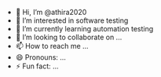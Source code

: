 - 👋 Hi, I’m @athira2020
- 👀 I’m interested in software testing
- 🌱 I’m currently learning automation testing
- 💞️ I’m looking to collaborate on ...
- 📫 How to reach me ...
- 😄 Pronouns: ...
- ⚡ Fun fact: ...

<!---
athira2020/athira2020 is a ✨ special ✨ repository because its `README.md` (this file) appears on your GitHub profile.
You can click the Preview link to take a look at your changes.
--->
